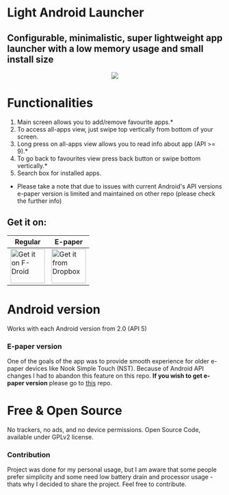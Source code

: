 Light Android Launcher
======================

Configurable, minimalistic, super lightweight app launcher with a low memory usage and small install size
---------------------------------------------------------------------------------------------------------

<p align="center">
  <img src="https://github.com/light-launcher/Light-Android-Launcher/blob/master/preview.gif?raw=true" style="max-height:600px"/>
</p>

Functionalities
===============
1. Main screen allows you to add/remove favourite apps.*
1. To access all-apps view, just swipe top vertically from bottom of your screen.
1. Long press on all-apps view allows you to read info about app (API >= 9).*
1. To go back to favourites view press back button or swipe bottom vertically.*
1. Search box for installed apps.

* Please take a note that due to issues with current Android's API versions e-paper version is limited and maintained on other repo (please check the further info)

Get it on:
---------
| Regular | E-paper |
|---------|---------|
| <a href="https://f-droid.org/packages/com.github.postapczuk.lalauncher/"><img src="https://github.com/light-launcher/Light-Android-Launcher/raw/master/get-it-on.png" alt="Get it on F-Droid" height="80"></a> | <a href="https://www.dropbox.com/s/ci677hmb2s1la5w/LaLauncher-e-paper-unsigned.apk?dl=1"><img src="https://github.com/light-launcher/Light-Android-Launcher/raw/master/DropBox-icon.png" alt="Get it from Dropbox" height="80"></a> |

Android version
===============
Works with each Android version from 2.0 (API 5)

### E-paper version
One of the goals of the app was to provide smooth experience for older e-paper devices like Nook Simple Touch (NST). Because of Android API changes I had to abandon this feature on this repo. **If you wish to get e-paper version** please go to [this](https://github.com/postapczuk/Light-ePaper-Launcher/releases) repo.

Free & Open Source
==================
No trackers, no ads, and no device permissions. Open Source Code, available under GPLv2 license.
   
### Contribution
Project was done for my personal usage, but I am aware that some people prefer simplicity and some need low battery drain and processor usage - thats why I decided to share the project. Feel free to contribute.

